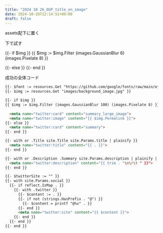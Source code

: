 ```yaml
---
title: "2024 10 26_OGP_title_on_image"
date: 2024-10-26T12:14:51+09:00
draft: false
---
```


assets配下に置く

下で試す

{{- if $img }}
{{ $img := $img.Filter (images.GaussianBlur 6) (images.Pixelate 8) }}
  
  <meta name="twitter:card" content="summary_large_image">
  <meta name="twitter:image" content="{{ $img.Permalink }}">
{{- else }}
  <meta name="twitter:card" content="summary">
{{- end }}

成功の全体コード

```html
{{- $font := resources.Get "https://github.com/google/fonts/raw/main/ofl/notosansjp/NotoSansJP-Black.otf" }}
{{- $img := resources.Get "images/background_image.jpg" }}

{{- if $img }}
{{ $img := $img.Filter (images.GaussianBlur 100) (images.Pixelate 8) }}
  
  <meta name="twitter:card" content="summary_large_image">
  <meta name="twitter:image" content="{{ $img.Permalink }}">
{{- else }}
  <meta name="twitter:card" content="summary">
{{- end }}

{{- with or .Title site.Title site.Params.title | plainify }}
  <meta name="twitter:title" content="{{ . }}">
{{- end }}

{{- with or .Description .Summary site.Params.description | plainify | htmlUnescape }}
  <meta name="twitter:description" content="{{ trim . "\n\r\t " }}">
{{- end }}

{{- $twitterSite := "" }}
{{- with site.Params.social }}
  {{- if reflect.IsMap . }}
    {{- with .twitter }}
      {{- $content := . }}
      {{- if not (strings.HasPrefix . "@") }}
        {{- $content = printf "@%v" . }}
      {{- end }}
      <meta name="twitter:site" content="{{ $content }}">
    {{- end }}
  {{- end }}
{{- end }}

```